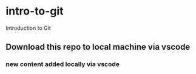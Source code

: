 # intro-to-git
Introduction to Git

## Download this repo to local machine via vscode

### new content added locally via vscode